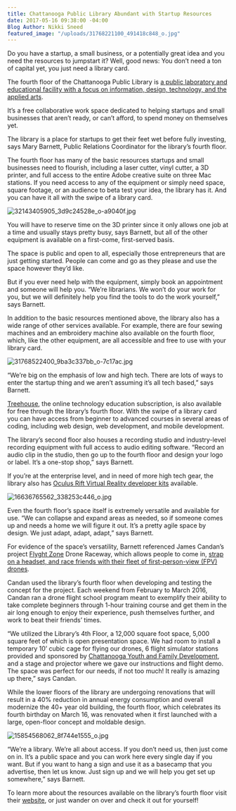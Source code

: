 ```yaml
---
title: Chattanooga Public Library Abundant with Startup Resources
date: 2017-05-16 09:38:00 -04:00
Blog Author: Nikki Sneed
featured_image: "/uploads/31768221100_491418c848_o.jpg"
---
```


Do you have a startup, a small business, or  a potentially great idea and you need the resources to jumpstart it? Well, good news: You don’t need a ton of capital yet, you just need a library card.

The fourth floor of the Chattanooga Public Library is [a public laboratory and educational facility with a focus on information, design, technology, and the applied arts](http://chattlibrary.org/4th-floor).

It’s a free collaborative work space dedicated to helping startups and small businesses that aren’t ready, or can’t afford, to spend money on themselves yet. 

The library is a place for startups to get their feet wet before fully investing, says Mary Barnett, Public Relations Coordinator for the library’s fourth floor. 

The fourth floor has many of the basic resources startups and small businesses need to flourish, including a laser cutter, vinyl cutter, a 3D printer, and full access to the entire Adobe creative suite on three Mac stations. If you need access to any of the equipment or simply need space, square footage, or an audience to beta test your idea, the library has it. And you can have it all with the swipe of a library card.

![32143405905_3d9c24528e_o-a9040f.jpg](/uploads/32143405905_3d9c24528e_o-a9040f.jpg)

You will have to reserve time on the 3D printer since it only allows one job at a time and usually stays pretty busy, says Barnett, but all of the other equipment is available on a first-come, first-served basis. 

The space is public and open to all, especially those entrepreneurs that are just getting started. People can come and go as they please and use the space however they’d like. 

But if you ever need help with the equipment, simply book an appointment and someone will help you. “We’re librarians. We won’t do your work for you, but we will definitely help you find the tools to do the work yourself,” says Barnett. 

In addition to the basic resources mentioned above, the library also has a wide range of other services available. For example, there are four sewing machines and an embroidery machine also available on the fourth floor, which, like the other equipment, are all accessible and free to use with your library card. 

![31768522400_9ba3c337bb_o-7c17ac.jpg](/uploads/31768522400_9ba3c337bb_o-7c17ac.jpg)

“We’re big on the emphasis of low and high tech. There are lots of ways to enter the startup thing and we aren’t assuming it’s all tech based,” says Barnett. 

[Treehouse](https://teamtreehouse.com/), the online technology education subscription, is also available for free through the library’s fourth floor. With the swipe of a library card you can have access from beginner to advanced courses in several areas of coding, including web design, web development, and mobile development. 
 
The library’s second floor also houses a recording studio and industry-level recording equipment with full access to audio editing software. “Record an audio clip in the studio, then go up to the fourth floor and design your logo or label. It’s a one-stop shop,” says Barnett.

If you’re at the enterprise level, and in need of more high tech gear, the library also has [Oculus Rift Virtual Reality developer kits](https://www.oculus.com/rift/) available. 

![16636765562_338253c446_o.jpg](/uploads/16636765562_338253c446_o.jpg)

Even the fourth floor’s space itself is extremely versatile and available for use. “We can collapse and expand areas as needed, so if someone comes up and needs a home we will figure it out. It’s a pretty agile space by design. We just adapt, adapt, adapt,” says Barnett. 

For evidence of the space’s versatility, Barnett referenced James Candan’s project [Flyght Zone](http://flyghtzone.com/) Drone Raceway, which allows people to come in, [strap on a headset, and race friends with their fleet of first-person-view (FPV) drones](http://flyghtzone.com/). 

Candan used the library’s fourth floor when developing and testing the concept for the project. Each weekend from February to March 2016, Candan ran a drone flight school program meant to exemplify their ability to take complete beginners through 1-hour training course and get them in the air long enough to enjoy their experience, push themselves further, and work to beat their friends’ times. 

“We utilized the Library’s 4th Floor, a 12,000 square foot space, 5,000 square feet of which is open presentation space. We had room to install a temporary 10’ cubic cage for flying our drones, 6 flight simulator stations provided and sponsored by [Chattanooga Youth and Family Development](http://www.chattanooga.gov/youthandfamily), and a stage and projector where we gave our instructions and flight demo. The space was perfect for our needs, if not too much! It really is amazing up there,” says Candan.

While the lower floors of the library are undergoing renovations that will result in a 40% reduction in annual energy consumption and overall modernize the 40+ year old building, the fourth floor, which celebrates its fourth birthday on March 16, was renovated when it first launched with a large, open-floor concept and moldable design.

![15854568062_8f744e1555_o.jpg](/uploads/15854568062_8f744e1555_o.jpg)

“We’re a library. We’re all about access. If you don’t need us, then just come on in. It’s a public space and you can work here every single day if you want. But if you want to hang a sign and use it as a basecamp that you advertise, then let us know. Just sign up and we will help you get set up somewhere,” says Barnett. 

To learn more about the resources available on the library’s fourth floor visit their [website](http://chattlibrary.org/), or just wander on over and check it out for yourself!